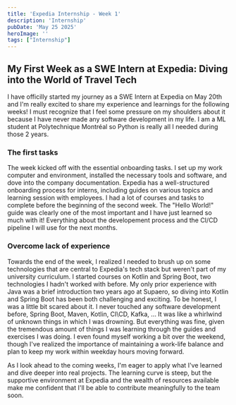 ```yaml
---
title: 'Expedia Internship - Week 1'
description: 'Internship'
pubDate: 'May 25 2025'
heroImage: ''
tags: ["Internship"]
---
```


## My First Week as a SWE Intern at Expedia: Diving into the World of Travel Tech

I have officilly started my journey as a SWE Intern at Expedia on May 20th and I'm really excited to share my experience and learnings for the following weeks! I must recognize that I feel some pressure on my shoulders about it because I have never made any software development in my life. I am a ML student at Polytechnique Montréal so Python is really all I needed during those 2 years. 

### The first tasks 

The week kicked off with the essential onboarding tasks. I set up my work computer and environment, installed the necessary tools and software, and dove into the company documentation. Expedia has a well-structured onboarding process for interns, including guides on various topics and learning session with employees. I had a lot of courses and tasks to complete before the beginning of the second week. The "Hello World!" guide was clearly one of the most important and I have just learned so much with it! Everything about the developement process and the CI/CD pipeline I will use for the next months. 

### Overcome lack of experience

Towards the end of the week, I realized I needed to brush up on some technologies that are central to Expedia's tech stack but weren't part of my university curriculum. I started courses on Kotlin and Spring Boot, two technologies I hadn't worked with before. My only prior experience with Java was a brief introduction two years ago at Supaero, so diving into Kotlin and Spring Boot has been both challenging and exciting. To be honest, I was a little bit scared about it. I never touched any software development before, Spring Boot, Maven, Kotlin, CI\CD, Kafka, ... It was like a whirlwind of unknown things in which I was drowning. But everything was fine, given the tremendous amount of things I was learning through the guides and exercises I was doing. I even found myself working a bit over the weekend, though I've realized the importance of maintaining a work-life balance and plan to keep my work within weekday hours moving forward.

As I look ahead to the coming weeks, I'm eager to apply what I've learned and dive deeper into real projects. The learning curve is steep, but the supportive environment at Expedia and the wealth of resources available make me confident that I'll be able to contribute meaningfully to the team soon.
